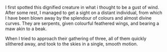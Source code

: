 ---
---

I first spotted this dignified creature in what i thought to be a gust of wind. After some rest, I managed to get a sight on a distant individual, from which I have been blown away by the splendour of colours and almost divine curves. 
They are serpents, given colourful feathered wings, and bearing a maw akin to a beak.

When I tried to approach their gathering of three, all of them quickly slithered away, and took to the skies in a single, smooth motion. 

